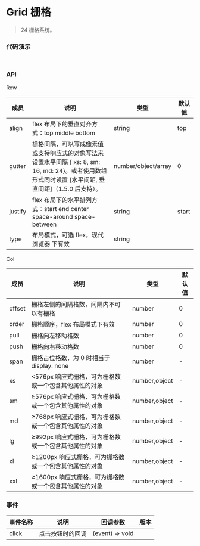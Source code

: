 #  Grid 栅格

> 24 栅格系统。


###  代码演示

```
 
```

### API

Row
 
成员|说明|类型|默认值
---|---|---|---
align|flex 布局下的垂直对齐方式：top middle bottom|string|top
gutter|栅格间隔，可以写成像素值或支持响应式的对象写法来设置水平间隔 { xs: 8, sm: 16, md: 24}。或者使用数组形式同时设置 [水平间距, 垂直间距]（1.5.0 后支持）。|number/object/array|0
justify|flex 布局下的水平排列方式：start end center space-around space-between|string|start
type|布局模式，可选 flex，现代浏览器 下有效|string|

Col

成员|说明|类型|默认值
---|---|---|---
offset|栅格左侧的间隔格数，间隔内不可以有栅格|number|0
order|栅格顺序，flex 布局模式下有效|number|0
pull|栅格向左移动格数|number|0
push|栅格向右移动格数|number|0
span|栅格占位格数，为 0 时相当于 display: none|number|-
xs|<576px 响应式栅格，可为栅格数或一个包含其他属性的对象|number,object|-
sm|≥576px 响应式栅格，可为栅格数或一个包含其他属性的对象|number,object|-
md|≥768px 响应式栅格，可为栅格数或一个包含其他属性的对象|number,object|-
lg|≥992px 响应式栅格，可为栅格数或一个包含其他属性的对象|number,object|-
xl|≥1200px 响应式栅格，可为栅格数或一个包含其他属性的对象|number,object|-
xxl|≥1600px 响应式栅格，可为栅格数或一个包含其他属性的对象|number,object|-

### 事件

事件名称|说明|回调参数|版本
---|---|---|---
click|点击按钮时的回调|(event) => void|

